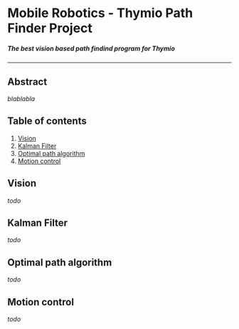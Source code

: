# Mobile Robotics - Thymio Path Finder Project
##### _The best vision based path findind program for Thymio_
***

## Abstract

*blablabla*

## Table of contents

1. [Vision](#Vision)
2. [Kalman Filter](#kalman-filter)
3. [Optimal path algorithm](#optimal-path-algorithm)
4. [Motion control](#motion-control)

## Vision

*todo*

## Kalman Filter

*todo*

## Optimal path algorithm

*todo*

## Motion control

*todo*
